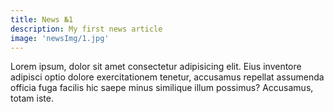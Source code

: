 ```yaml
---
title: News №1
description: My first news article
image: 'newsImg/1.jpg'
---
```


Lorem ipsum, dolor sit amet consectetur adipisicing elit. Eius inventore adipisci optio dolore exercitationem tenetur, accusamus repellat assumenda officia fuga facilis hic saepe minus similique illum possimus? Accusamus, totam iste.
